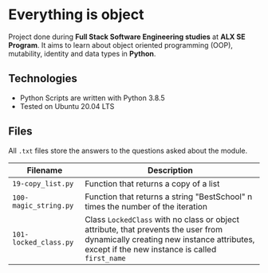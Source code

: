 # Everything is object
Project done during **Full Stack Software Engineering studies** at **ALX SE Program**. It aims to learn about object oriented programming (OOP), mutability, identity and data types in **Python**.

## Technologies
* Python Scripts are written with Python 3.8.5
* Tested on Ubuntu 20.04 LTS

## Files

All `.txt` files store the answers to the questions asked about the module.

| Filename | Description |
| -------- | ----------- |
| `19-copy_list.py` | Function that returns a copy of a list |
| `100-magic_string.py` | Function that returns a string "BestSchool" n times the number of the iteration |
| `101-locked_class.py` | Class `LockedClass` with no class or object attribute, that prevents the user from dynamically creating new instance attributes, except if the new instance is called `first_name` |
